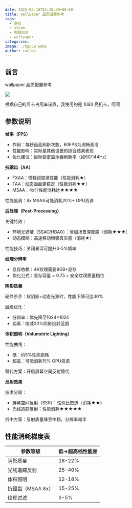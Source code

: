 ```yaml
---
date: 2025-03-18T02:25:39+08:00
title: wallpaper 品质设置参考
tags:
  - 游戏
  - steam
  - 电脑知识
  - wallpaper
categories: 
image: ./bg/39.webp
author: carlos
---
```


## 前言

wallpaper 品质配置参考

![](../00-assets/Pasted%20image%2020250318024428.png)

根据自己的显卡占用率设置，我使用的是 1060 亮机卡，呵呵

## 参数说明

**帧率（FPS）**

- 作用‌：每秒画面刷新次数，60FPS为流畅基准
- 性能影响‌：实际是其他设置的综合结果表现
- 优化建议‌：目标锁定显示器刷新率（如60/144Hz）

**抗锯齿（AA）**

- FXAA：牺牲锐度换性能（性能消耗★）
- TAA：动态画面更稳定（性能消耗★★）
- MSAA：4x时性能消耗达★★★★

性能黑洞‌：8x MSAA可能消耗20%+ GPU资源

**后处理（Post-Processing）**

关键特效‌：

- 环境光遮蔽（SSAO/HBAO）：增加场景深度感（消耗★★★）
- 动态模糊：高速移动增强真实感（消耗★）

性能技巧‌：关闭景深可提升3-5%帧率

**纹理分辨率**

- 显存依赖‌：4K纹理需要8GB+显存
- 优化公式‌：显存容量 × 0.75 = 安全纹理质量档位

**阴影质量**

硬件杀手‌：软阴影+动态光源时，性能下降可达30%

层级优化‌：

- 分辨率：优先降至1024×1024
- 距离：缩减30%阴影投射范围

**体积照明（Volumetric Lighting）**

性能曲线‌：

- 低：约5%性能损耗
- 超高：可能消耗15% GPU资源

替代方案‌：开启屏幕空间反射替代

**反射效果**

技术分级‌：

- 屏幕空间反射（SSR）：性价比首选（消耗★★）
- 光线追踪反射：性能消耗★★★★★

折中方案‌：反射质量降至中档，分辨率减半

## 性能消耗梯度表

| 参数等级         | 低→超高档性能差 |
| ------------ | -------- |
| 阴影质量         | 18-22%   |
| 光线追踪反射       | 25-40%   |
| 体积照明         | 12-18%   |
| 抗锯齿（MSAA 8x） | 15-25%   |
| 纹理过滤         | 3-5%     |
